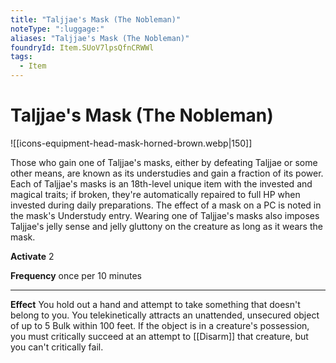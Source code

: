 ```yaml
---
title: "Taljjae's Mask (The Nobleman)"
noteType: ":luggage:"
aliases: "Taljjae's Mask (The Nobleman)"
foundryId: Item.SUoV7lpsQfnCRWWl
tags:
  - Item
---
```


# Taljjae's Mask (The Nobleman)
![[icons-equipment-head-mask-horned-brown.webp|150]]

Those who gain one of Taljjae's masks, either by defeating Taljjae or some other means, are known as its understudies and gain a fraction of its power. Each of Taljjae's masks is an 18th-level unique item with the invested and magical traits; if broken, they're automatically repaired to full HP when invested during daily preparations. The effect of a mask on a PC is noted in the mask's Understudy entry. Wearing one of Taljjae's masks also imposes Taljjae's jelly sense and jelly gluttony on the creature as long as it wears the mask.

**Activate** 2

**Frequency** once per 10 minutes

* * *

**Effect** You hold out a hand and attempt to take something that doesn't belong to you. You telekinetically attracts an unattended, unsecured object of up to 5 Bulk within 100 feet. If the object is in a creature's possession, you must critically succeed at an attempt to [[Disarm]] that creature, but you can't critically fail.

